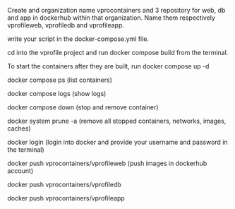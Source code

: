 Create and organization name vprocontainers and 3 repository for web, db and app in dockerhub within that organization.
Name them respectively vprofileweb, vprofiledb and vprofileapp.


write your script in the docker-compose.yml file.

cd into the vprofile project and run docker compose build from the terminal.

To start the containers after they are built, run docker compose up -d

docker compose ps (list containers)

docker compose logs (show logs)

docker compose down (stop and remove container)

docker system prune -a (remove all stopped containers, networks, images, caches)


docker login (login into docker and provide your username and password in the terminal)

docker push vprocontainers/vprofileweb (push images in dockerhub account)

docker push vprocontainers/vprofiledb

docker push vprocontainers/vprofileapp
